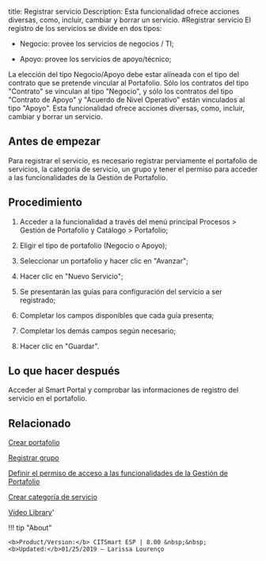 title: Registrar servicio
Description: Esta funcionalidad ofrece acciones diversas, como, incluir, cambiar y borrar un servicio.
#Registrar servicio
El registro de los servicios se divide en dos tipos:

+ Negocio: provee los servicios de negocios / TI;

+ Apoyo: provee los servicios de apoyo/técnico;

La elección del tipo Negocio/Apoyo debe estar alineada con el tipo del contrato que se pretende vincular al Portafolio. Sólo los contratos del tipo "Contrato" se vinculan al tipo "Negocio", y sólo los contratos del tipo "Contrato de Apoyo" y "Acuerdo de Nivel Operativo" están vinculados al tipo "Apoyo".
Esta funcionalidad ofrece acciones diversas, como, incluir, cambiar y borrar un servicio.

Antes de empezar
----------------

Para registrar el servicio, es necesario registrar perviamente el portafolio de
servicios, la categoría de servicio, un grupo y tener el permiso para acceder a
las funcionalidades de la Gestión de Portafolio.

Procedimiento
-------------

1.  Acceder a la funcionalidad a través del menú principal Procesos \> Gestión
    de Portafolio y Catálogo \> Portafolio;

2.  Eligir el tipo de portafolio (Negocio o Apoyo);

3.  Seleccionar un portafolio y hacer clic en "Avanzar";

4.  Hacer clic en "Nuevo Servicio";

5.  Se presentarán las guías para configuración del servicio a ser registrado;

6.  Completar los campos disponibles que cada guía presenta;

7.  Completar los demás campos según necesario;

8.  Hacer clic en "Guardar".

Lo que hacer después
--------------------

Acceder al Smart Portal y comprobar las informaciones de registro del servicio
en el portafolio.

Relacionado
---------------

[Crear portafolio](/es-es/citsmart-esp-8/processes/portfolio-and-catalog/use/create-the-portfolio.html)

[Registrar grupo](/es-es/citsmart-esp-8/initial-settings/access-settings/user/register-groups.html)

[Definir el permiso de acceso a las funcionalidades de la Gestión de Portafolio](/es-es/citsmart-esp-8/initial-settings/access-settings/profile/portfolio-management.html)

[Crear categoría de servicio](/es-es/citsmart-esp-8/processes/portfolio-and-catalog/configuration/create-service-category.html)

<i class='fa fa-youtube-play  fa-2x' style='color:#97ce17;vertical-align: middle;'> </i> [Video Library](https://www.youtube.com/playlist?list=PLB5qK2uzf2RNtQcs0TnUp_O20VqF2A9yL)'

!!! tip "About"

    <b>Product/Version:</b> CITSmart ESP | 8.00 &nbsp;&nbsp;
    <b>Updated:</b>01/25/2019 – Larissa Lourenço
